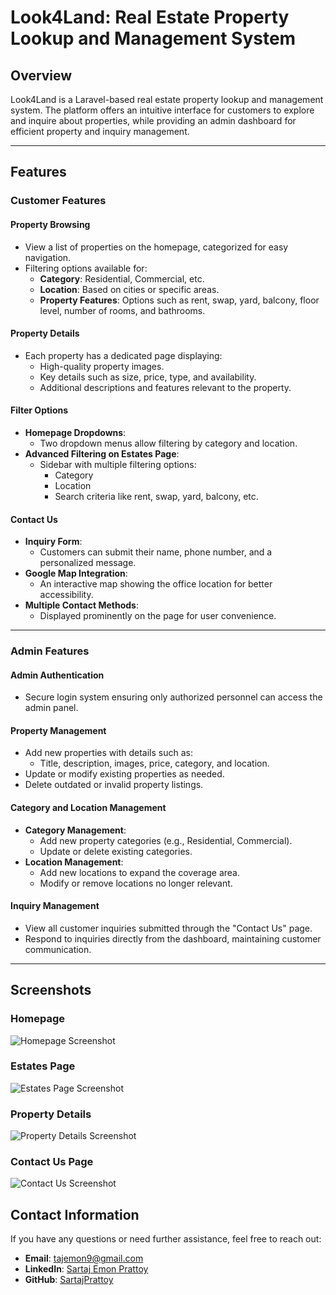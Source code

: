 # Look4Land: Real Estate Property Lookup and Management System

## Overview

Look4Land is a Laravel-based real estate property lookup and management system. The platform offers an intuitive interface for customers to explore and inquire about properties, while providing an admin dashboard for efficient property and inquiry management.

---

## Features

### Customer Features

#### Property Browsing
- View a list of properties on the homepage, categorized for easy navigation.
- Filtering options available for:
  - **Category**: Residential, Commercial, etc.
  - **Location**: Based on cities or specific areas.
  - **Property Features**: Options such as rent, swap, yard, balcony, floor level, number of rooms, and bathrooms.

#### Property Details
- Each property has a dedicated page displaying:
  - High-quality property images.
  - Key details such as size, price, type, and availability.
  - Additional descriptions and features relevant to the property.

#### Filter Options
- **Homepage Dropdowns**:
  - Two dropdown menus allow filtering by category and location.
- **Advanced Filtering on Estates Page**:
  - Sidebar with multiple filtering options:
    - Category
    - Location
    - Search criteria like rent, swap, yard, balcony, etc.

#### Contact Us
- **Inquiry Form**:
  - Customers can submit their name, phone number, and a personalized message.
- **Google Map Integration**:
  - An interactive map showing the office location for better accessibility.
- **Multiple Contact Methods**:
  - Displayed prominently on the page for user convenience.

---

### Admin Features

#### Admin Authentication
- Secure login system ensuring only authorized personnel can access the admin panel.

#### Property Management
- Add new properties with details such as:
  - Title, description, images, price, category, and location.
- Update or modify existing properties as needed.
- Delete outdated or invalid property listings.

#### Category and Location Management
- **Category Management**:
  - Add new property categories (e.g., Residential, Commercial).
  - Update or delete existing categories.
- **Location Management**:
  - Add new locations to expand the coverage area.
  - Modify or remove locations no longer relevant.

#### Inquiry Management
- View all customer inquiries submitted through the "Contact Us" page.
- Respond to inquiries directly from the dashboard, maintaining customer communication.

---


## Screenshots
### Homepage
![Homepage Screenshot](https://i.imgur.com/jxfbfXE.png)

### Estates Page
![Estates Page Screenshot](https://i.imgur.com/8ebGo7D.png)

### Property Details
![Property Details Screenshot](https://i.imgur.com/E6Bh0K1.png)

### Contact Us Page
![Contact Us Screenshot](https://i.imgur.com/3txgu4U.png)



## Contact Information

If you have any questions or need further assistance, feel free to reach out:

- **Email**: tajemon9@gmail.com
- **LinkedIn**: [Sartaj Emon Prattoy](https://www.linkedin.com/in/sartaj99)
- **GitHub**: [SartajPrattoy](https://github.com/SartajPrattoy)
